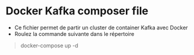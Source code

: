 # Docker Kafka composer file
- Ce fichier permet de partir un cluster de container Kafka avec Docker
- Roulez la commande suivante dans le répertoire
> docker-compose up -d